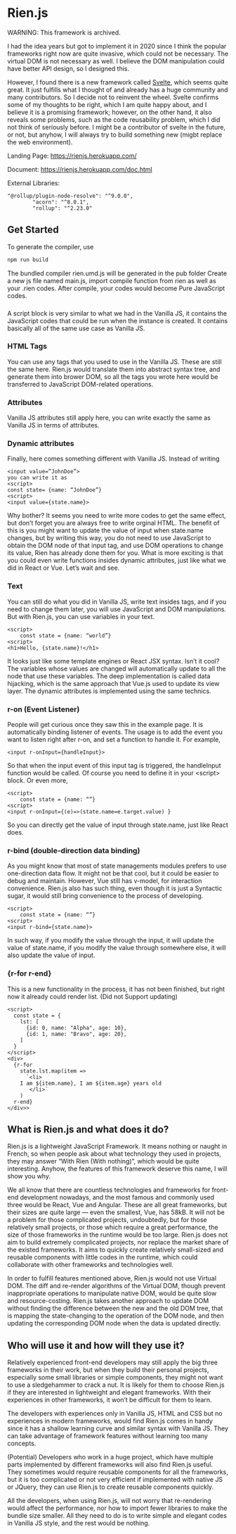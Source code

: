 # Rien.js
WARNING: This framework is archived. 

I had the idea years but got to implement it in 2020 since I think the popular frameworks right now are quite invasive, which could not be necessary. The virtual DOM is not necessary as well. I believe the DOM manipulation could have better API design, so I designed this.

However, I found there is a new framework called [Svelte](https://svelte.dev/), which seems quite great. It just fulfills what I thought of and already has a huge community and many contributors. So I decide not to reinvent the wheel. Svelte confirms some of my thoughts to be right, which I am quite happy about, and I believe it is a promising framework; however, on the other hand, it also reveals some problems, such as the code reusability problem, which I did not think of seriously before. I might be a contributor of svelte in the future, or not, but anyhow, I will always try to build something new (migbt replace the web environment).

Landing Page:  https://rienjs.herokuapp.com/

Document: https://rienjs.herokuapp.com/doc.html

External Libraries: 

```
"@rollup/plugin-node-resolve": "^9.0.0",
    	"acorn": "^8.0.1",
    	"rollup": "^2.23.0"
```


## Get Started
To generate the compiler, use 
```bash
npm run build
```
The bundled compiler rien.umd.js will be generated in the pub folder
Create a new js file named main.js, import compile function from rien as well as your .rien codes.
After compile, your codes would become Pure JavaScript codes.

### <script></script>
A script block is very similar to what we had in the Vanilla JS, it contains the JavaScript codes that could be run when the instance is created. It contains basically all of the same use case as Vanilla JS. 

### HTML Tags	
You can use any tags that you used to use in the Vanilla JS. These are still the same here. Rien.js would translate them into abstract syntax tree, and generate them into brower DOM, so all the tags you wrote here would be transferred to JavaScript DOM-related operations.

### Attributes
Vanilla JS attributes still apply here, you can write exactly the same as Vanilla JS in terms of  attributes.

### Dynamic attributes
Finally, here comes something different with Vanilla JS. Instead of writing 
```
<input value=”JohnDoe”>
you can write it as 
<script> 
const state= {name: “JohnDoe”}
<script>
<input value={state.name}> 
```
Why bother? It seems you need to write more codes to get the same effect, but don’t forget you are always free to write orginal HTML. The benefit of this is you might want to update the value of input when state.name changes, but by writing this way, you do not need to use JavaScript to obtain the DOM node of that input tag, and use DOM operations to change its value, Rien has already done them for you.
What is more exciting is that you could even write functions insides dynamic attributes, just like what we did in React or Vue. Let’s wait and see.
 
### Text 
You can still do what you did in Vanilla JS, write text insides tags, and if you need to change them later, you will use JavaScript and DOM manipulations. But with Rien.js, you can use variables in your text.
```
<script>
	const state = {name: “world”}
<script>
<h1>Hello, {state.name}!</h1>
```
It looks just like some template engines or React JSX syntax. Isn’t it cool?
The variables whose values are changed will automatically update to all the node that use these variables. The deep implementation is called data hijacking, which is the same approach that Vue.js used to update its view layer. The dynamic attributes is implemented using the same technics.

### r-on (Event Listener)
People will get curious once they saw this in the example page. It is automatically binding listener of events. 
The usage is to add the event you want to listen right after r-on, and set a function to handle it. For example,
```
<input r-onInput={handleInput}>
```
So that when the input event of this input tag is triggered, the handleInput function would be called. Of course you need to define it in your \<script> block.
Or even more,
```
<script>
	const state = {name: “”}
<script>
<input r-onInput={(e)=>(state.name=e.target.value) }
```
So you can directly get the value of input through state.name, just like React does.

 
### r-bind (double-direction data binding)
As you might know that most of state managements modules prefers to use one-direction data flow. It might not be that cool, but it could be easier to debug and maintain. However, Vue still has v-model, for interaction convenience. Rien.js also has such thing, even though it is just a Syntactic sugar, it would still bring convenience to the process of developing.
```
<script>
	const state = {name: “”}
<script>
<input r-bind={state.name}>
```
In such way, if you modify the value through the input, it will update the value of state.name, if you modify the value through somewhere else, it will also update the value of input.

### {r-for r-end}
This is a new functionality in the process, it has not been finished, but right now it already could render list. (Did not Support updating)
```
<script>
  const state = {
    lst: [
      {id: 0, name: "Alpha", age: 10}, 
      {id: 1, name: "Bravo", age: 20},
    ]
  }
</script>
<div>    
  {r-for
    state.lst.map(item => 
      `<li>
	I am ${item.name}, I am ${item.age} years old
       </li>`
    )
  r-end}
</div>>
```



## What is Rien.js and what does it do?
Rien.js is a lightweight JavaScript Framework. It means nothing or naught in French, so when people ask about what technology they used in projects, they may answer “With Rien (With nothing)”, which would be quite interesting. Anyhow, the features of this framework deserve this name, I will show you why. 

We all know that there are countless technologies and frameworks for front-end development nowadays, and the most famous and commonly used three would be React, Vue and Angular. These are all great frameworks, but their sizes are quite large — even the smallest, Vue, has 58kB. It will not be a problem for those complicated projects, undoubtedly, but for those relatively small projects, or those which require a great performance, the size of those frameworks in the runtime would be too large. Rien.js does not aim to build extremely complicated projects, nor replace the market share of the existed frameworks. It aims to quickly create relatively small-sized and reusable components with little codes in the runtime, which could collaborate with other frameworks and technologies well. 

In order to fulfill features mentioned above, Rien.js would not use Virtual DOM. The diff and re-render algorithms of the Virtual DOM, though prevent inappropriate operations to manipulate native DOM, would be quite slow and resource-costing. Rien.js takes another approach to update DOM without finding the difference between the new and the old DOM tree, that is mapping the state-changing to the operation of the DOM node, and then updating the corresponding DOM node when the data is updated directly. 

## Who will use it and how will they use it?
Relatively experienced front-end developers may still apply the big three frameworks in their work, but when they build their personal projects, especially some small libraries or simple components, they might not want to use a sledgehammer to crack a nut. It is likely for them to choose Rien.js if they are interested in lightweight and elegant frameworks. With their experiences in other frameworks, it won’t be difficult for them to learn.

The developers with experiences only in Vanilla JS, HTML and CSS but no experiences in modern frameworks, would find Rien.js comes in handy since it has a shallow learning curve and similar syntax with Vanilla JS. They can take advantage of framework features without learning too many concepts. 

(Potential) Developers who work in a huge project, which have multiple parts implemented by different frameworks will also find Rien.js useful. They sometimes would require reusable components for all the frameworks, but it is too complicated or not very efficient if implemented with native JS or JQuery, they can use Rien.js to create reusable components quickly.

All the developers, when using Rien.js, will not worry that re-rendering would affect the performance, nor how to import fewer libraries to make the bundle size smaller. All they need to do is to write simple and elegant codes in Vanilla JS style, and the rest would be nothing.

